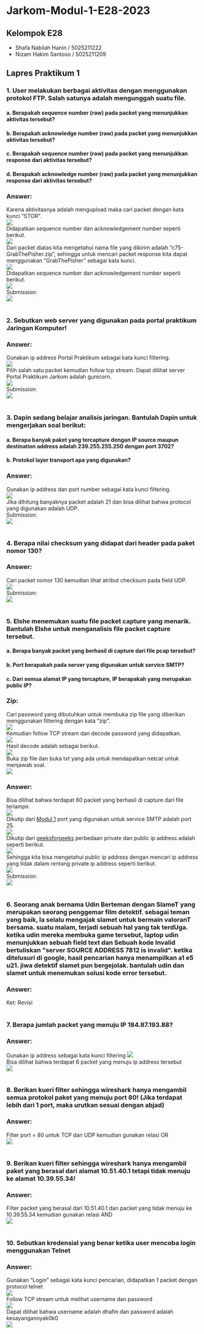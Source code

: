 # Jarkom-Modul-1-E28-2023
## Kelompok E28
- Shafa Nabilah Hanin / 5025211222
- Nizam Hakim Santoso / 5025211209

## Lapres Praktikum 1 
### 1. User melakukan berbagai aktivitas dengan menggunakan protokol FTP. Salah satunya adalah mengunggah suatu file.
#### a. Berapakah sequence number (raw) pada packet yang menunjukkan aktivitas tersebut? 
#### b. Berapakah acknowledge number (raw) pada packet yang menunjukkan aktivitas tersebut?
#### c. Berapakah sequence number (raw) pada packet yang menunjukkan response dari aktivitas tersebut?
#### d. Berapakah acknowledge number (raw) pada packet yang menunjukkan response dari aktivitas tersebut?
### Answer:
Karena aktivitasnya adalah mengupload maka cari packet dengan kata kunci “STOR”. <br>
![](Dokumentasi/1a.png) <br>
Didapatkan sequence number dan acknowledgement number seperti berikut. <br>
![](Dokumentasi/1b.png) <br>
Dari packet diatas kita mengetahui nama file yang dikirim adalah “c75-GrabThePisher.zip”, sehingga untuk mencari packet response kita dapat menggunakan  “GrabThePisher” sebagai kata kunci. <br>
![](Dokumentasi/1c.png) <br>
Didapatkan sequence number dan acknowledgement number seperti berikut. <br>
![](Dokumentasi/1d.png) <br>
Submission: <br>
![](Dokumentasi/1e.png) <br>
<br>

### 2. Sebutkan web server yang digunakan pada portal praktikum Jaringan Komputer!
### Answer:
Gunakan ip address Portal Praktikum sebagai kata kunci filtering. <br>
![](Dokumentasi/2a.png) <br>
Pilih salah satu packet kemudian follow tcp stream. Dapat dilihat server Portal Praktikum Jarkom adalah gunicorn. <br>
![](Dokumentasi/2b.png) <br>
Submission: <br>
![](Dokumentasi/2c.png) <br>
<br> 

### 3. Dapin sedang belajar analisis jaringan. Bantulah Dapin untuk mengerjakan soal berikut:
#### a. Berapa banyak paket yang tercapture dengan IP source maupun destination address adalah 239.255.255.250 dengan port 3702?
#### b. Protokol layer transport apa yang digunakan?
### Answer:
Gunakan ip address dan port number sebagai kata kunci filtering. <br>
![](Dokumentasi/3a.png) <br>
Jika dihitung banyaknya packet adalah 21 dan bisa dilihat bahwa protocol yang digunakan adalah UDP. <br>
Submission: <br>
![](Dokumentasi/3b.png) <br>
<br>

### 4. Berapa nilai checksum yang didapat dari header pada paket nomor 130?
### Answer:
Cari packet nomor 130 kemudian lihat atribut checksum pada field UDP. <br>
![](Dokumentasi/4a.png) <br>
Submission: <br>
![](Dokumentasi/4b.png) <br>
<br>

### 5. Elshe menemukan suatu file packet capture yang menarik. Bantulah Elshe untuk menganalisis file packet capture tersebut.
#### a. Berapa banyak packet yang berhasil di capture dari file pcap tersebut?
#### b. Port berapakah pada server yang digunakan untuk service SMTP?
#### c. Dari semua alamat IP yang tercapture, IP berapakah yang merupakan public IP?
### Zip:
Cari password yang dibutuhkan untuk membuka zip file yang diberikan menggunakan filtering dengan kata “zip”. <br>
![](Dokumentasi/5a.png) <br>
Kemudian follow TCP stream dan decode password yang didapatkan. <br>
![](Dokumentasi/5b.png) <br>
Hasil decode adalah sebagai berikut. <br>
![](Dokumentasi/5c.png) <br>
Buka zip file dan buka txt yang ada untuk mendapatkan netcat untuk menjawab soal. <br>
![](Dokumentasi/5d.png) <br>
### Answer:
Bisa dilihat bahwa terdapat 60 packet yang berhasil di capture dari file terlampir. <br>
![](Dokumentasi/5e.png) <br>
Dikutip dari [Modul 1](https://github.com/arsitektur-jaringan-komputer/Modul-Jarkom/tree/master/Modul-1#12-alokasi-port) port yang digunakan untuk service SMTP adalah port 25. <br>
![](Dokumentasi/5f.png) <br>
Dikutip dari [geeksforgeeks](https://www.geeksforgeeks.org/difference-between-private-and-public-ip-addresses/)  perbedaan private dan public ip address adalah seperti berikut. <br>
![](Dokumentasi/5g.png) <br>
Sehingga kita bisa mengetahui public ip address dengan mencari ip address yang tidak dalam rentang private ip address seperti berikut. <br>
![](Dokumentasi/5h.png) <br>
Submission: <br>
![](Dokumentasi/5i.png) <br>
<br>

### 6. Seorang anak bernama Udin Berteman dengan SlameT yang merupakan seorang penggemar film detektif. sebagai teman yang baik, Ia selalu mengajak slamet untuk bermain valoranT bersama. suatu malam, terjadi sebuah hal yang tak terdUga. ketika udin mereka membuka game tersebut, laptop udin menunjukkan sebuah field text dan Sebuah kode Invalid bertuliskan "server SOURCE ADDRESS 7812 is invalid". ketika ditelusuri di google, hasil pencarian hanya menampilkan a1 e5 u21. jiwa detektif slamet pun bergejolak. bantulah udin dan slamet untuk menemukan solusi kode error tersebut.
### Answer:
Ket: Revisi <br>
<br>

### 7. Berapa jumlah packet yang menuju IP 184.87.193.88?
### Answer:
Gunakan ip address sebagai kata kunci filtering
![](Dokumentasi/7a.png) <br>
Bisa dilihat bahwa terdapat 6 packet yang menuju ip address tersebut <br>
![](Dokumentasi/7b.png) <br>
<br>

### 8. Berikan kueri filter sehingga wireshark hanya mengambil semua protokol paket yang menuju port 80! (Jika terdapat lebih dari 1 port, maka urutkan sesuai dengan abjad)
### Answer:
Filter port = 80 untuk TCP dan UDP kemudian gunakan relasi OR <br>
![](Dokumentasi/8.png) <br>
<br>

### 9. Berikan kueri filter sehingga wireshark hanya mengambil paket yang berasal dari alamat 10.51.40.1 tetapi tidak menuju ke alamat 10.39.55.34!
### Answer:
Filter packet yang berasal dari 10.51.40.1 dan packet yang tidak menuju ke 10.39.55.34 kemudian gunakan relasi AND <br>
![](Dokumentasi/9.png) <br>
<br>

### 10. Sebutkan kredensial yang benar ketika user mencoba login menggunakan Telnet
### Answer:
Gunakan “Login” sebagai kata kunci pencarian, didapatkan 1 packet dengan protocol telnet <br>
![](Dokumentasi/10a.png) <br>
Follow TCP stream untuk melihat username dan password <br>
![](Dokumentasi/10b.png) <br>
Dapat dilihat bahwa username adalah dhafin dan password adalah kesayangannyak0k0 <br>
![](Dokumentasi/10b.png) <br>
<br>

